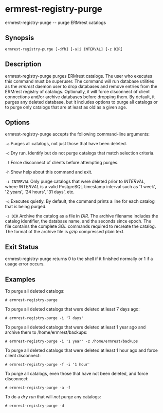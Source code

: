 # ermrest-registry-purge

ermrest-registry-purge -- purge ERMrest catalogs

## Synopsis

```
ermrest-registry-purge [-dfh] [-a|i INTERVAL] [-z DIR]
```

## Description

ermrest-registry-purge purges ERMrest catalogs. The user who executes this
command must be superuser. The command will run database utilities as the
_ermrest_ daemon user to drop databases and remove entries from the ERMrest
registry of catalogs. Optionally, it will force disconnect of client
connections and/or archive databases before dropping them. By default, it
purges any deleted database, but it includes options to purge all catalogs
or to purge only catalogs that are at least as old as a given age.

## Options

ermrest-registry-purge accepts the following command-line arguments: 

`-a`
    Purges all catalogs, not just those that have been deleted.

`-d`
    Dry run. Identify but do not purge catalogs that match selection criteria.

`-f`
    Force disconnect of clients before attempting purges.

`-h`
    Show help about this command and exit.

`-i INTERVAL`
    Only purge catalogs that were deleted prior to _INTERVAL_, where _INTERVAL_
    is a valid PostgreSQL timestamp interval such as '1 week', '2 years',
    '24 hours', '31 days', etc.

`-q`
    Executes quietly. By default, the command prints a line for each catalog
    that is being purged.

`-z DIR`
    Archive the catalog as a file in _DIR_. The archive filename includes the 
    catalog identifier, the database name, and the seconds since epoch. The
    file contains the complete _SQL_ commands required to recreate the catalog.
    The format of the archive file is _gzip_ compressed plain text.

## Exit Status

ermrest-registry-purge returns 0 to the shell if it finished normally or 1 if a
usage error occurs.

## Examples

To purge all deleted catalogs:

```
# ermrest-registry-purge
```

To purge all deleted catalogs that were deleted at least 7 days ago:

```
# ermrest-registry-purge -i '7 days'
```

To purge all deleted catalogs that were deleted at least 1 year ago and archive
them to /home/ermrest/backups:

```
# ermrest-registry-purge -i '1 year' -z /home/ermrest/backups
```

To purge all deleted catalogs that were deleted at least 1 hour ago and
force client disconnect:

```
# ermrest-registry-purge -f -i '1 hour'
```

To purge all catalogs, even those that have not been deleted, and force
disconnect:

```
# ermrest-registry-purge -a -f
```

To do a _dry run_ that will _not_ purge any catalogs:
 
```
# ermrest-registry-purge -d
```
